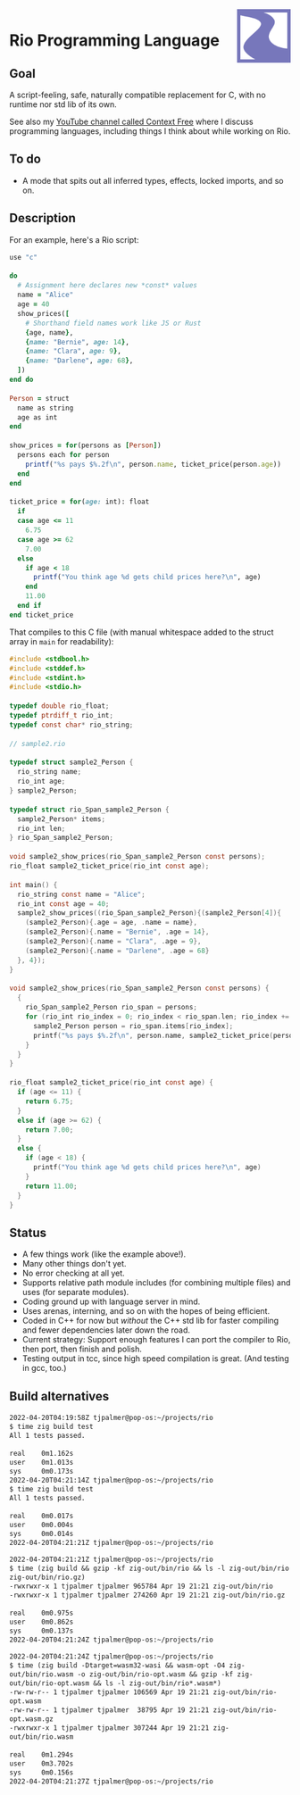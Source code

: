 <img style="float: right; height: 96px" align="right" height="96" src="rio-logo.svg">

# Rio Programming Language


## Goal

A script-feeling, safe, naturally compatible replacement for C, with no runtime nor std lib of its own.

See also my [YouTube channel called Context Free](https://www.youtube.com/channel/UCS4FAVeYW_IaZqAbqhlvxlA) where I discuss programming languages, including things I think about while working on Rio.


## To do

- A mode that spits out all inferred types, effects, locked imports, and so on.


## Description

For an example, here's a Rio script:

```ruby
use "c"

do
  # Assignment here declares new *const* values
  name = "Alice"
  age = 40
  show_prices([
    # Shorthand field names work like JS or Rust
    {age, name},
    {name: "Bernie", age: 14},
    {name: "Clara", age: 9},
    {name: "Darlene", age: 68},
  ])
end do

Person = struct
  name as string
  age as int
end

show_prices = for(persons as [Person])
  persons each for person
    printf("%s pays $%.2f\n", person.name, ticket_price(person.age))
  end
end

ticket_price = for(age: int): float
  if
  case age <= 11
    6.75
  case age >= 62
    7.00
  else
    if age < 18
      printf("You think age %d gets child prices here?\n", age)
    end
    11.00
  end if
end ticket_price
```

That compiles to this C file (with manual whitespace added to the struct array in `main` for readability):

```c
#include <stdbool.h>
#include <stddef.h>
#include <stdint.h>
#include <stdio.h>

typedef double rio_float;
typedef ptrdiff_t rio_int;
typedef const char* rio_string;

// sample2.rio

typedef struct sample2_Person {
  rio_string name;
  rio_int age;
} sample2_Person;

typedef struct rio_Span_sample2_Person {
  sample2_Person* items;
  rio_int len;
} rio_Span_sample2_Person;

void sample2_show_prices(rio_Span_sample2_Person const persons);
rio_float sample2_ticket_price(rio_int const age);

int main() {
  rio_string const name = "Alice";
  rio_int const age = 40;
  sample2_show_prices((rio_Span_sample2_Person){(sample2_Person[4]){
    (sample2_Person){.age = age, .name = name},
    (sample2_Person){.name = "Bernie", .age = 14},
    (sample2_Person){.name = "Clara", .age = 9},
    (sample2_Person){.name = "Darlene", .age = 68}
  }, 4});
}

void sample2_show_prices(rio_Span_sample2_Person const persons) {
  {
    rio_Span_sample2_Person rio_span = persons;
    for (rio_int rio_index = 0; rio_index < rio_span.len; rio_index += 1) {
      sample2_Person person = rio_span.items[rio_index];
      printf("%s pays $%.2f\n", person.name, sample2_ticket_price(person.age));
    }
  }
}

rio_float sample2_ticket_price(rio_int const age) {
  if (age <= 11) {
    return 6.75;
  }
  else if (age >= 62) {
    return 7.00;
  }
  else {
    if (age < 18) {
      printf("You think age %d gets child prices here?\n", age)
    }
    return 11.00;
  }
}
```


## Status

- A few things work (like the example above!).
- Many other things don't yet.
- No error checking at all yet.
- Supports relative path module includes (for combining multiple files) and uses (for separate modules).
- Coding ground up with language server in mind.
- Uses arenas, interning, and so on with the hopes of being efficient.
- Coded in C++ for now but *without* the C++ std lib for faster compiling and fewer dependencies later down the road.
- Current strategy: Support enough features I can port the compiler to Rio, then port, then finish and polish.
- Testing output in tcc, since high speed compilation is great. (And testing in gcc, too.)


## Build alternatives

```
2022-04-20T04:19:58Z tjpalmer@pop-os:~/projects/rio
$ time zig build test 
All 1 tests passed.

real    0m1.162s
user    0m1.013s
sys     0m0.173s
2022-04-20T04:21:14Z tjpalmer@pop-os:~/projects/rio
$ time zig build test 
All 1 tests passed.

real    0m0.017s
user    0m0.004s
sys     0m0.014s
2022-04-20T04:21:21Z tjpalmer@pop-os:~/projects/rio
```

```
2022-04-20T04:21:21Z tjpalmer@pop-os:~/projects/rio
$ time (zig build && gzip -kf zig-out/bin/rio && ls -l zig-out/bin/rio zig-out/bin/rio.gz)
-rwxrwxr-x 1 tjpalmer tjpalmer 965784 Apr 19 21:21 zig-out/bin/rio
-rwxrwxr-x 1 tjpalmer tjpalmer 274260 Apr 19 21:21 zig-out/bin/rio.gz

real    0m0.975s
user    0m0.862s
sys     0m0.137s
2022-04-20T04:21:24Z tjpalmer@pop-os:~/projects/rio
```

```
2022-04-20T04:21:24Z tjpalmer@pop-os:~/projects/rio
$ time (zig build -Dtarget=wasm32-wasi && wasm-opt -O4 zig-out/bin/rio.wasm -o zig-out/bin/rio-opt.wasm && gzip -kf zig-out/bin/rio-opt.wasm && ls -l zig-out/bin/rio*.wasm*)
-rw-rw-r-- 1 tjpalmer tjpalmer 106569 Apr 19 21:21 zig-out/bin/rio-opt.wasm
-rw-rw-r-- 1 tjpalmer tjpalmer  38795 Apr 19 21:21 zig-out/bin/rio-opt.wasm.gz
-rwxrwxr-x 1 tjpalmer tjpalmer 307244 Apr 19 21:21 zig-out/bin/rio.wasm

real    0m1.294s
user    0m3.702s
sys     0m0.156s
2022-04-20T04:21:27Z tjpalmer@pop-os:~/projects/rio
```
